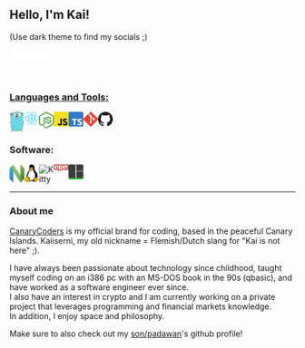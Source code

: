 ## Hello, I'm Kai!

(Use dark theme to find my socials ;)

<a href="https://www.canarycoders.es" target="_blank"><img align="left" alt="canarycoders.es" width="22px" src="https://github.com/kaiiserni/kaiiserni/blob/main/images/www.svg" /></a>
<a href="https://www.linkedin.com/in/kdesutter/" target="_blank"><img align="left" alt="Kai De Sutter | LinkedIn" width="22px" src="https://github.com/kaiiserni/kaiiserni/blob/main/images/linkedin.svg" />
<a href="https://twitter.com/kaiiserni" target="_blank"><img align="left" alt="Kaiiserni | Twitter" width="22px" src="https://github.com/kaiiserni/kaiiserni/blob/main/images/twitter.svg" />

<br />
<br />
<br />

### Languages and Tools:

<a href="https://go.dev/" target="_blank"><img align="left" alt="GOLANG" width="26px" src="https://github.com/kaiiserni/kaiiserni/blob/main/images/golang.png" /></a>
<a href="https://reactjs.org/" target="_blank"><img align="left" alt="REACT" width="26px" src="https://github.com/kaiiserni/kaiiserni/blob/main/images/react.png" /></a>
<a href="https://nodejs.org/en/" target="_blank"> <img align="left" alt="NODEJS" width="26px" src="https://github.com/kaiiserni/kaiiserni/blob/main/images/nodejs.png"/> </a>
<a href="https://www.javascript.com/" target="_blank"> <img align="left" alt="C" width="26px" src="https://github.com/kaiiserni/kaiiserni/blob/main/images/js.png"/> </a>
<a href="https://www.typescriptlang.org/" target="_blank"> <img align="left" alt="C++" width="26px" src="https://github.com/kaiiserni/kaiiserni/blob/main/images/ts.png"/> </a>
<a href="https://git-scm.com/" target="_blank"> <img align="left" alt="git" width="26px" src="https://github.com/kaiiserni/kaiiserni/blob/main/images/git.svg"/> </a>
<img align="left" alt="GitHub" width="26px" src="https://github.com/kaiiserni/kaiiserni/blob/main/images/github.svg" />
<br />
<br />

### Software:

<img align="left" alt="Neovim" width="26px" src="https://github.com/kaiiserni/kaiiserni/blob/main/images/nvim.png" />
<a href="https://www.linux.org/" target="_blank"> <img align="left" alt="Linux" width="26px" src="https://github.com/kaiiserni/kaiiserni/blob/main/images/tux.png"/> </a> 
<a href="https://sw.kovidgoyal.net/kitty/" target="_blank"> <img align="left" alt="Kitty" width="26px" src="https://camo.githubusercontent.com/24c2cc0a0a834a9a25971266ef3b772174d85b13670fea2349e34f8a7d2dcbe6/68747470733a2f2f692e696d6775722e636f6d2f7035304f4c5a672e706e67"/> </a> 
<a href="https://www.npmjs.com/" target="_blank"> <img align="left" alt="NPM" width="26px" src="https://github.com/kaiiserni/kaiiserni/blob/main/images/npm.png"/> </a>
<a href="https://github.com/tmux/tmux/wiki" target="_blank"> <img align="left" alt="TMUX" width="26px" src="https://github.com/kaiiserni/kaiiserni/blob/main/images/tmux.png"/> </a>

<br />
<br />

---

### About me

<a href="https://www.canarycoders.es" target="_blank">CanaryCoders</a> is my official brand for coding, based in the peaceful Canary Islands. 
Kaiiserni, my old nickname = Flemish/Dutch slang for "Kai is not here" ;).

I have always been passionate about technology since childhood, taught myself coding on an i386 pc with an MS-DOS book in the 90s (qbasic), and have worked as a software engineer ever since.\
I also have an interest in crypto and I am currently working on a private project that leverages programming and financial markets knowledge.\
In addition, I enjoy space and philosophy.
  
Make sure to also check out my <a href="https://github.com/formalsnake" target="_blank">son/padawan</a>'s github profile!

<!---
---
  
[![Kaiiserni's github stats](https://github-readme-stats.vercel.app/api?username=kaiiserni&include_all_commits=true&count_private=true&show_icons=true&line_height=20&title_color=FFFFFF&icon_color=FFFFFF&text_color=FFFFFF&bg_color=0D1117)](https://github.com/anuraghazra/github-readme-stats)
[![Kaiiserni's most used languages](https://github-readme-stats.vercel.app/api/top-langs?username=kaiiserni&layout=compact&include_all_commits=true&count_private=true&show_icons=true&line_height=20&title_color=FFFFFF&icon_color=FFFFFF&text_color=FFFFFF&bg_color=0D1117)](https://github.com/anuraghazra/github-readme-stats)

-->
